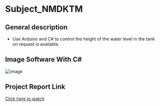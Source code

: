 # Subject_NMDKTM

## General description
- Use Arduino and C# to control the height of the water level in the tank on request is available.

## Image Software With C#
![image](https://user-images.githubusercontent.com/101081748/181022865-85e8fbe5-9669-4fca-a1a5-451a05a3cd83.png)

## Project Report Link
[Click here to watch](https://github.com/lhkhanh080720/Subject_NMDKTM/blob/main/Document/Bao%20cao%20nhom%203.pdf)
